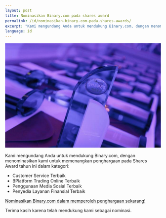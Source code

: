 ```yaml
---
layout: post
title: Nominasikan Binary.com pada shares award
permalink: /id/nominasikan-binary-com-pada-shares-awards/
excerpt: "Kami mengundang Anda untuk mendukung Binary.com, dengan menominasikan kami untuk memenangkan penghargaan pada Shares Award tahun ini dalam..."
language: id
---
```


![](/images/sharesAward2015.png)

Kami mengundang Anda untuk mendukung Binary.com, dengan menominasikan kami untuk memenangkan penghargaan pada Shares Award tahun ini dalam kategori:

* Customer Service Terbaik
* BPlatform Trading Online Terbaik
* Penggunaan Media Sosial Terbaik
* Penyedia Layanan Finansial Terbaik

[Nominasikan Binary.com dalam memperoleh penghargaan sekarang! ](http://info.binary.com/sharesawards15)

Terima kasih karena telah mendukung kami sebagai nominasi.
